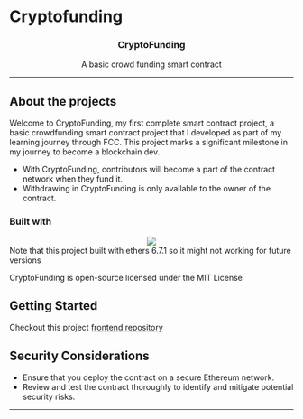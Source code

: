# Cryptofunding
<h3 align="center">CryptoFunding</h3>
<p align="center">
A basic crowd funding smart contract 
</p>
<hr>

## About the projects
Welcome to CryptoFunding, my first complete smart contract project, a basic crowdfunding smart contract project that I developed as part of my learning journey through FCC. This project marks a significant milestone in my journey to become a blockchain dev. 

-   With CryptoFunding, contributors will become a part of the contract network when they fund it.
-   Withdrawing in CryptoFunding is only available to the owner of the contract.
### Built with
<div align="center">
    <img src="https://skillicons.dev/icons?i=nodejs,js,solidity"/> <br>
</div>
Note that this project built with ethers 6.7.1 so it might not working for future versions

CryptoFunding is open-source licensed under the MIT License

## Getting Started

Checkout this project [frontend repository](https://github.com/Trong-Tra/CryptoFunding-frontend)

## Security Considerations

-   Ensure that you deploy the contract on a secure Ethereum network.
-   Review and test the contract thoroughly to identify and mitigate potential security risks.
<hr>
